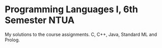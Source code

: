 # Programming Languages I, 6th Semester NTUA
My solutions to the course assignments. C, C++, Java, Standard ML and Prolog.
